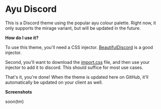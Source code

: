 # Ayu Discord

This is a Discord theme using the popular ayu colour palette. Right now, it only supports the mirage variant, but will be updated in the future.

**How do I use it?**

To use this theme, you'll need a CSS injector. [BeautifulDiscord](https://github.com/leovoel/BeautifulDiscord) is a good injector.

Second, you'll want to download the [import.css](https://github.com/sardonicism-04/ayu-mirage-discord/blob/master/import.css) file, and then use your injector to add it to discord. This should suffice for most use cases.

That's it, you're done! When the theme is updated here on GitHub, it'll automatically be updated on your client as well.

**Screenshots**

soon(tm)